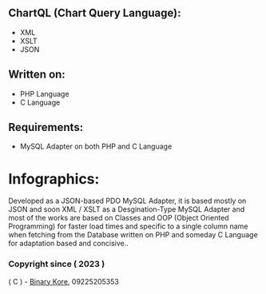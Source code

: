 ## ChartQL (Chart Query Language):

* XML
* XSLT
* JSON

## Written on:

* PHP Language
* C Language

## Requirements:

* MySQL Adapter on both PHP and C Language

# Infographics:

Developed as a JSON-based PDO MySQL Adapter, it is based mostly on JSON and soon XML / XSLT as a Desgination-Type MySQL Adapter and most of the works are based on Classes and OOP (Object Oriented Programming) for faster load times and specific to a single column name when fetching from the Database written on PHP and someday C Language for adaptation based and concisive..


### Copyright since ( 2023 )
( C ) - [Binary Kore](https://github.com/binarykore), 09225205353